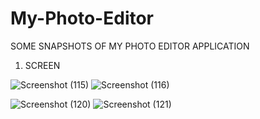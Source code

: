 # My-Photo-Editor

SOME SNAPSHOTS OF MY PHOTO EDITOR APPLICATION

1. SCREEN

![Screenshot (115)](https://github.com/dev-vishalmaurya/My-Photo-Editor/assets/133156375/95468979-e5fd-44b1-8261-371526e87e62)
![Screenshot (116)](https://github.com/dev-vishalmaurya/My-Photo-Editor/assets/133156375/1fa8e4b0-d4ba-4aba-adc9-7d66c456b450)


![Screenshot (120)](https://github.com/dev-vishalmaurya/My-Photo-Editor/assets/133156375/73e307c4-1b9e-48cd-b1b7-3056b933a09f)
![Screenshot (121)](https://github.com/dev-vishalmaurya/My-Photo-Editor/assets/133156375/16236d99-3b5e-4cfe-a18d-cdcc16985520)
